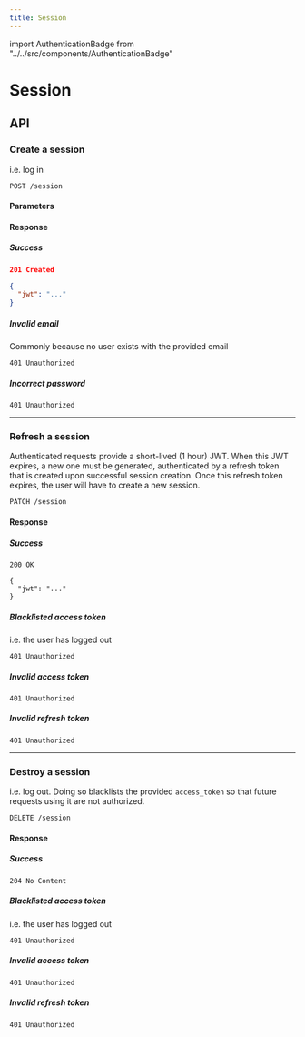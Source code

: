 ```yaml
---
title: Session
---
```


import AuthenticationBadge from "../../src/components/AuthenticationBadge"

# Session

## API
### Create a session
i.e. log in
```
POST /session
```
#### Parameters
#### Response
##### Success
```json
201 Created

{
  "jwt": "..."
}
```
##### Invalid email
Commonly because no user exists with the provided email
```
401 Unauthorized
```
##### Incorrect password
```
401 Unauthorized
```
---
### Refresh a session <AuthenticationBadge required />
Authenticated requests provide a short-lived (1 hour) JWT. When this JWT
expires, a new one must be generated, authenticated by a refresh token that
is created upon successful session creation. Once this refresh token expires,
the user will have to create a new session.
```
PATCH /session
```
#### Response
##### Success
```
200 OK

{
  "jwt": "..."
}
```
##### Blacklisted access token
i.e. the user has logged out
```
401 Unauthorized
```
##### Invalid access token
```
401 Unauthorized
```
##### Invalid refresh token
```
401 Unauthorized
```
---
### Destroy a session <AuthenticationBadge required />
i.e. log out. Doing so blacklists the provided `access_token` so that future
requests using it are not authorized.
```
DELETE /session
```
#### Response
##### Success
```
204 No Content
```
##### Blacklisted access token
i.e. the user has logged out
```
401 Unauthorized
```
##### Invalid access token
```
401 Unauthorized
```
##### Invalid refresh token
```
401 Unauthorized
```
